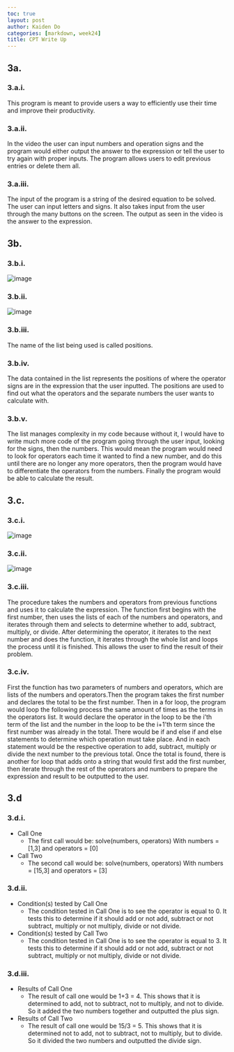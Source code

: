 ```yaml
---
toc: true
layout: post
author: Kaiden Do
categories: [markdown, week24]
title: CPT Write Up
---
```



## 3a.
### 3.a.i.
This program is meant to provide users a way to efficiently use their time and improve their productivity.
### 3.a.ii.
In the video the user can input numbers and operation signs and the program would either output the answer to the expression or tell the user to try again with proper inputs. The program allows users to edit previous entries or delete them all.
### 3.a.iii.
The input of the program is a string of the desired equation to be solved. The user can input letters and signs. It also takes input from the user through the many buttons on the screen. The output as seen in the video is the answer to the expression.

## 3b.
### 3.b.i.
![image](https://user-images.githubusercontent.com/69410126/221744246-ab7a563e-bf80-47a5-b66c-ef8254a3bb96.png)
### 3.b.ii.
![image](https://user-images.githubusercontent.com/69410126/221744256-d686003b-8c10-4a5c-8cdc-9aebd8e879bd.png)
### 3.b.iii.
The name of the list being used is called positions.
### 3.b.iv.
The data contained in the list represents the positions of where the operator signs are in the expression that the user inputted. The positions are used to find out what the operators and the separate numbers the user wants to calculate with.
### 3.b.v.
The list manages complexity in my code because without it, I would have to write much more code of the program going through the user input, looking for the signs, then the numbers. This would mean the program would need to look for operators each time it wanted to find a new number, and do this until there are no longer any more operators, then the program would have to differentiate the operators from the numbers. Finally the program would be able to calculate the result.
## 3.c.
### 3.c.i.
![image](https://user-images.githubusercontent.com/69410126/221744262-3bd4af20-a963-4249-b35d-8355f8635999.png)
### 3.c.ii.
![image](https://user-images.githubusercontent.com/69410126/221744269-c2a18135-506b-4321-9fae-a9fd0f867e57.png)
### 3.c.iii.
The procedure takes the numbers and operators from previous functions and uses it to calculate the expression. The function first begins with the first number, then uses the lists of each of the numbers and operators, and iterates through them and selects to determine whether to add, subtract, multiply, or divide. After determining the operator, it iterates to the next number and does the function, it iterates through the whole list and loops the process until it is finished. This allows the user to find the result of their problem.
### 3.c.iv.
First the function has two parameters of numbers and operators, which are lists of the numbers and operators.Then the program takes the first number and declares the total to be the first number. Then in a for loop, the program would loop the following process the same amount of times as the terms in the operators list. It would declare the operator in the loop to be the i’th term of the list and the number in the loop to be the i+1’th term since the first number was already in the total. There would be if and else if and else statements to determine which operation must take place. And in each statement would be the respective operation to add, subtract, multiply or divide the next number to the previous total. Once the total is found, there is another for loop that adds onto a string that would first add the first number, then iterate through the rest of the operators and numbers to prepare the expression and result to be outputted to the user.


## 3.d
### 3.d.i.
- Call One
    - The first call would be: solve(numbers, operators)
With numbers = [1,3] and operators = [0]
- Call Two
    - The second call would be: solve(numbers, operators)
With numbers = [15,3] and operators = [3]
### 3.d.ii.
- Condition(s) tested by Call One
    - The condition tested in Call One is to see the operator is equal to 0. It tests this to determine if it should add or not add, subtract or not subtract, multiply or not multiply, divide or not divide. 
- Condition(s) tested by Call Two
    - The condition tested in Call One is to see the operator is equal to 3. It tests this to determine if it should add or not add, subtract or not subtract, multiply or not multiply, divide or not divide. 
### 3.d.iii.
- Results of Call One
    - The result of call one would be 1+3 = 4. This shows that it is determined to add, not to subtract, not to multiply, and not to divide. So it added the two numbers together and outputted the plus sign.
- Results of Call Two
    - The result of call one would be 15/3 = 5. This shows that it is determined not to add, not to subtract, not to multiply, but to divide. So it divided the two numbers and outputted the divide sign.